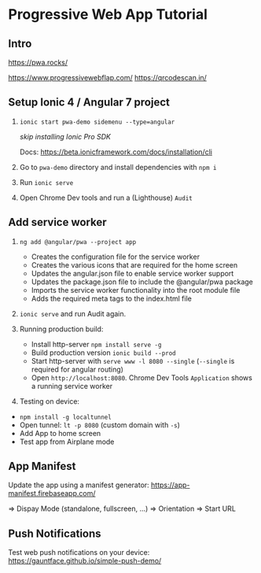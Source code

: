 # Progressive Web App Tutorial
## Intro
https://pwa.rocks/

https://www.progressivewebflap.com/
https://qrcodescan.in/


## Setup Ionic 4 / Angular 7 project
1. `ionic start pwa-demo sidemenu --type=angular`
    
    _skip installing Ionic Pro SDK_

    Docs: https://beta.ionicframework.com/docs/installation/cli

2. Go to `pwa-demo` directory and install dependencies with `npm i`

3. Run `ionic serve`

4. Open Chrome Dev tools and run a (Lighthouse) `Audit` 


## Add service worker

1. `ng add @angular/pwa --project app`
    - Creates the configuration file for the service worker
    - Creates the various icons that are required for the home screen
    - Updates the angular.json file to enable service worker support
    - Updates the package.json file to include the @angular/pwa package
    - Imports the service worker functionality into the root module file
    - Adds the required meta tags to the index.html file

2. `ionic serve` and run Audit again.

3. Running production build:
    - Install http-server `npm install serve -g`
    - Build production version `ionic build --prod`
    - Start http-server with `serve www -l 8080 --single` (`--single` is required for angular routing)
    - Open `http://localhost:8080`. Chrome Dev Tools `Application` shows a running service worker

4. Testing on device:
 - `npm install -g localtunnel`
 - Open tunnel: `lt -p 8080` (custom domain with `-s`)
 - Add App to home screen
 - Test app from Airplane mode


## App Manifest
Update the app using a manifest generator:
https://app-manifest.firebaseapp.com/

=> Dispay Mode (standalone, fullscreen, ...)
=> Orientation
=> Start URL

## Push Notifications

Test web push notifications on your device:
https://gauntface.github.io/simple-push-demo/



